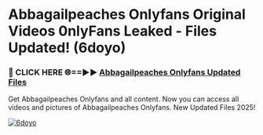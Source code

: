 # Abbagailpeaches Onlyfans Original Videos 0nlyFans Leaked - Files Updated! (6doyo)

<h3>🔴 CLICK HERE 🌐==►► <a href="https://tinyurl.com/ehrbuxhb" rel="nofollow">Abbagailpeaches Onlyfans Updated Files</a></h3>

Get Abbagailpeaches Onlyfans and all content. Now you can access all videos and pictures of Abbagailpeaches Onlyfans. New Updated Files 2025!

[![6doyo](https://i.imgur.com/lVYEuWS.gif)](https://tinyurl.com/ehrbuxhb)
